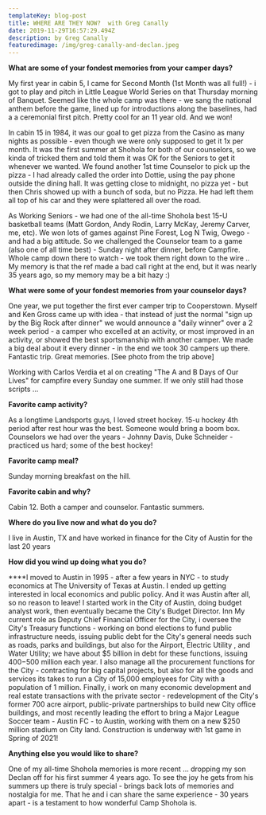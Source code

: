```yaml
---
templateKey: blog-post
title: WHERE ARE THEY NOW?  with Greg Canally
date: 2019-11-29T16:57:29.494Z
description: by Greg Canally
featuredimage: /img/greg-canally-and-declan.jpeg
---
```

**What are some of your fondest memories from your camper days?**

My first year in cabin 5, I came for Second Month (1st Month was all full!) - i got to play and pitch in Little League World Series on that Thursday morning of Banquet. Seemed like the whole camp was there - we sang the national anthem before the game, lined up for introductions along the baselines, had a a ceremonial first pitch. Pretty cool for an 11 year old. And we won!

In cabin 15 in 1984, it was our goal to get pizza from the Casino as many nights as possible - even though we were only supposed to get it 1x per month. It was the first summer at Shohola for both of our counselors, so we kinda of tricked them and told them it was OK for the Seniors to get it whenever we wanted. We found another 1st time Counselor  to pick up the pizza -  I had already called the order into Dottie, using the pay phone outside the dining hall. It was getting close to midnight, no pizza yet - but then Chris showed up with a bunch of soda, but no Pizza. He had left them all top of his car and they were splattered all over the road.

As Working Seniors - we had one of the all-time Shohola best 15-U basketball teams (Matt Gordon, Andy Rodin, Larry McKay, Jeremy Carver, me, etc). We won lots of games against Pine Forest, Log N Twig, Owego - and had a big attitude. So we challenged the Counselor team to a game (also one of all time best) - Sunday night after dinner, before Campfire. Whole camp down there to watch - we took them right down to the wire .. My memory is that the ref made a bad call right at the end, but it was nearly 35 years ago, so my memory may be a bit hazy :)

**What were some of your fondest memories from your counselor days?**

One year, we put together the first ever camper trip to Cooperstown. Myself and Ken Gross came up with idea - that instead of just the normal "sign up by the Big Rock after dinner" we would announce a "daily winner" over a 2 week period - a camper who excelled at an activity, or most improved in an activity, or showed the best sportsmanship with another camper. We made a big deal about it every dinner - in the end we took 30 campers up there. Fantastic trip. Great memories. \[See photo from the trip above]

Working with Carlos Verdia et al on creating "The A and B Days of Our Lives" for campfire every Sunday one summer. If we only still had those scripts ...

**Favorite camp activity?**

As a longtime Landsports guys, I loved street hockey. 15-u hockey 4th period after rest hour was the best. Someone would bring a boom box. Counselors we had over the years - Johnny Davis, Duke Schneider - practiced us hard; some of the best hockey!

**Favorite camp meal?**

Sunday morning breakfast on the hill.

**Favorite cabin and why?**

Cabin 12. Both a camper and counselor. Fantastic summers.

**Where do you live now and what do you do?**

I live in Austin, TX and have worked  in finance for the City of Austin for the last 20 years

**How did you wind up doing what you do?**

****I moved to Austin in 1995 - after a few years in NYC - to study economics at The University of Texas at Austin. I ended up getting interested in local economics and public policy. And it was Austin after all,  so no reason to leave! I started work in the City of Austin, doing budget analyst work, then eventually became the City's Budget Director. Inn My current role as Deputy Chief Financial Officer for the City, i oversee the City's Treasury functions - working on bond elections to fund public infrastructure needs, issuing public debt for the City's general needs such as roads, parks and buildings, but also for the Airport, Electric Utility , and Water Utility; we have about $5 billion in debt for these functions, issuing $400-$500 million each year. I also manage all the procurement functions for the City - contracting for big capital projects, but also for all the goods and services its takes to run a City of 15,000 employees for City with a  population of 1 million. Finally, i work on many economic development and real estate transactions with the private sector - redevelopment of the City's former 700 acre airport, public-private partnerships to build new City office buildings, and most recently leading the effort to bring a Major League Soccer team - Austin FC - to Austin, working with them on a new $250 million stadium on City land. Construction is underway with 1st game in Spring of 2021!

**Anything else you would like to share?**

One of my all-time Shohola memories is more recent ... dropping my son Declan off for his first summer 4 years ago. To see the joy he gets from his summers up there is truly special - brings back lots of memories and nostalgia for me. That he and i can share the same experience - 30 years apart - is a testament to how wonderful Camp Shohola is.
